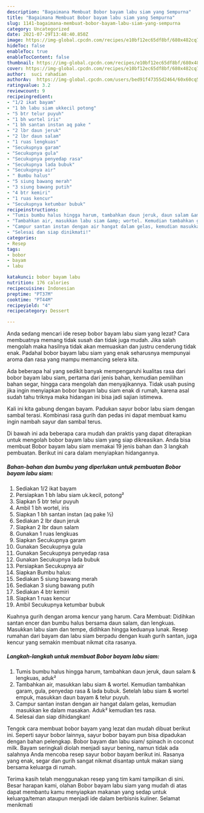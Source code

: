 ```yaml
---
description: "Bagaimana Membuat Bobor bayam labu siam yang Sempurna"
title: "Bagaimana Membuat Bobor bayam labu siam yang Sempurna"
slug: 1141-bagaimana-membuat-bobor-bayam-labu-siam-yang-sempurna
category: Uncategorized
date: 2021-07-29T13:48:40.850Z
image: https://img-global.cpcdn.com/recipes/e10bf12ec65df8bf/680x482cq70/bobor-bayam-labu-siam-foto-resep-utama.jpg
hideToc: false
enableToc: true
enableTocContent: false
thumbnail: https://img-global.cpcdn.com/recipes/e10bf12ec65df8bf/680x482cq70/bobor-bayam-labu-siam-foto-resep-utama.jpg
cover: https://img-global.cpcdn.com/recipes/e10bf12ec65df8bf/680x482cq70/bobor-bayam-labu-siam-foto-resep-utama.jpg
author:  suci rahadian
authorAv:  https://img-global.cpcdn.com/users/bed91f47355d2464/60x60cq50/avatar.jpg
ratingvalue: 3.2
reviewcount: 9
recipeingredient:
- "1/2 ikat bayam"
- "1 bh labu siam ukkecil potong"
- "5 btr telur puyuh"
- "1 bh wortel iris"
- "1 bh santan instan aq pake "
- "2 lbr daun jeruk"
- "2 lbr daun salam"
- "1 ruas lengkuas"
- "Secukupnya garam"
- "Secukupnya gula"
- "Secukupnya penyedap rasa"
- "Secukupnya lada bubuk"
- "Secukupnya air"
- " Bumbu halus"
- "5 siung bawang merah"
- "3 siung bawang putih"
- "4 btr kemiri"
- "1 ruas kencur"
- "Secukupnya ketumbar bubuk"
recipeinstructions:
- "Tumis bumbu halus hingga harum, tambahkan daun jeruk, daun salam &amp; lengkuas, aduk²"
- "Tambahkan air, masukkan labu siam &amp; wortel. Kemudian tambahkan garam, gula, penyedap rasa &amp; lada bubuk. Setelah labu siam &amp; wortel empuk, masukkan daun bayam &amp; telur puyuh."
- "Campur santan instan dengan air hangat dalam gelas, kemudian masukkan ke dalam masakan. Aduk² kemudian tes rasa."
- "Selesai dan siap dinikmati!"
categories:
- Resep
tags:
- bobor
- bayam
- labu

katakunci: bobor bayam labu 
nutrition: 176 calories
recipecuisine: Indonesian
preptime: "PT37M"
cooktime: "PT44M"
recipeyield: "4"
recipecategory: Dessert

---
```



Anda sedang mencari ide resep bobor bayam labu siam yang lezat? Cara membuatnya memang tidak susah dan tidak juga mudah. Jika salah mengolah maka hasilnya tidak akan memuaskan dan justru cenderung tidak enak. Padahal bobor bayam labu siam yang enak seharusnya mempunyai aroma dan rasa yang mampu memancing selera kita.


Ada beberapa hal yang sedikit banyak mempengaruhi kualitas rasa dari bobor bayam labu siam, pertama dari jenis bahan, kemudian pemilihan bahan segar, hingga cara mengolah dan menyajikannya. Tidak usah pusing jika ingin menyiapkan bobor bayam labu siam enak di rumah, karena asal sudah tahu triknya maka hidangan ini bisa jadi sajian istimewa.

Kali ini kita gabung dengan bayam. Padukan sayur bobor labu siam dengan sambal terasi. Kombinasi rasa gurih dan pedas ini dapat membuat kamu ingin nambah sayur dan sambal terus.


Di bawah ini ada beberapa cara mudah dan praktis yang dapat diterapkan untuk mengolah bobor bayam labu siam yang siap dikreasikan. Anda bisa membuat Bobor bayam labu siam memakai 19 jenis bahan dan 3 langkah pembuatan. Berikut ini cara dalam menyiapkan hidangannya.

<!--inarticleads1-->

##### Bahan-bahan dan bumbu yang diperlukan untuk pembuatan Bobor bayam labu siam:

1. Sediakan 1/2 ikat bayam
1. Persiapkan 1 bh labu siam uk.kecil, potong²
1. Siapkan 5 btr telur puyuh
1. Ambil 1 bh wortel, iris
1. Siapkan 1 bh santan instan (aq pake ½)
1. Sediakan 2 lbr daun jeruk
1. Siapkan 2 lbr daun salam
1. Gunakan 1 ruas lengkuas
1. Siapkan Secukupnya garam
1. Gunakan Secukupnya gula
1. Gunakan Secukupnya penyedap rasa
1. Gunakan Secukupnya lada bubuk
1. Persiapkan Secukupnya air
1. Siapkan  Bumbu halus:
1. Sediakan 5 siung bawang merah
1. Sediakan 3 siung bawang putih
1. Sediakan 4 btr kemiri
1. Siapkan 1 ruas kencur
1. Ambil Secukupnya ketumbar bubuk


Kuahnya gurih dengan aroma kencur yang harum. Cara Membuat: Didihkan santan encer dan bumbu halus bersama daun salam, dan lengkuas. Masukkan labu siam dan tempe, didihkan hingga keduanya lunak. Resep rumahan dari bayam dan labu siam berpadu dengan kuah gurih santan, juga kencur yang semakin membuat nikmat cita rasanya. 

<!--inarticleads2-->

##### Langkah-langkah untuk membuat Bobor bayam labu siam:

1. Tumis bumbu halus hingga harum, tambahkan daun jeruk, daun salam &amp; lengkuas, aduk²
1. Tambahkan air, masukkan labu siam &amp; wortel. Kemudian tambahkan garam, gula, penyedap rasa &amp; lada bubuk. Setelah labu siam &amp; wortel empuk, masukkan daun bayam &amp; telur puyuh.
1. Campur santan instan dengan air hangat dalam gelas, kemudian masukkan ke dalam masakan. Aduk² kemudian tes rasa.
1. Selesai dan siap dihidangkan!

Tengok cara membuat bobor bayam yang lezat dan mudah dibuat berikut ini. Seperti sayur bobor lainnya, sayur bobor bayam pun bisa dipadukan dengan bahan pelengkap. Bobor bayam dan labu siam/ spinach in coconut milk. Bayam seringkali diolah menjadi sayur bening, namun tidak ada salahnya Anda mencoba resep sayur bobor bayam berikut ini. Rasanya yang enak, segar dan gurih sangat nikmat disantap untuk makan siang bersama keluarga di rumah. 

Terima kasih telah menggunakan resep yang tim kami tampilkan di sini. Besar harapan kami, olahan Bobor bayam labu siam yang mudah di atas dapat membantu kamu menyiapkan makanan yang sedap untuk keluarga/teman ataupun menjadi ide dalam berbisnis kuliner. Selamat menikmati

